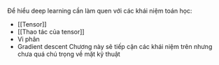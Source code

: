 Để hiểu deep learning cần làm quen với các khái niệm toán học:
- [[Tensor]] 
- [[Thao tác của tensor]]
- Vi phân
- Gradient descent
Chương này sẽ tiếp cận các khái niệm trên nhưng chưa quá chú trọng về mặt kỹ thuật
